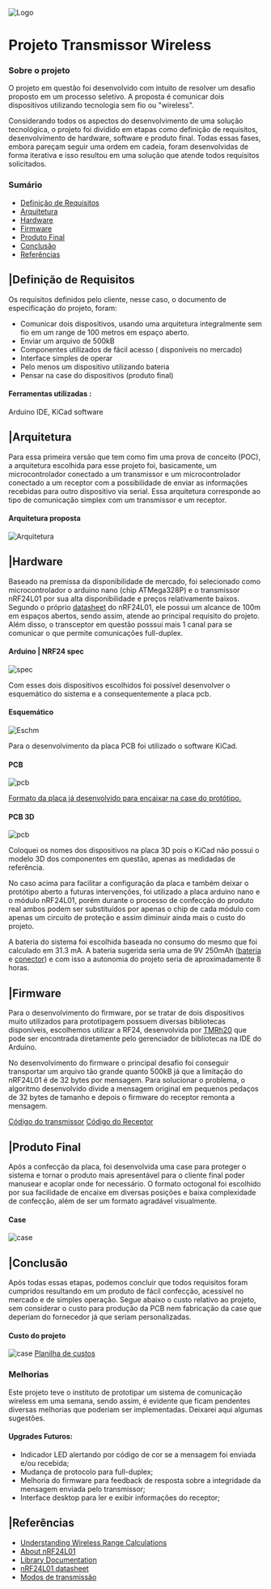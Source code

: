 
![Logo](https://github.com/Victor-MT/projeto-transmissor-wireless/blob/master/img/Logo.png)


# Projeto Transmissor Wireless

### Sobre o projeto

O projeto em questão foi desenvolvido  com intuito de resolver um desafio proposto em um processo seletivo. A proposta é comunicar dois dispositivos utilizando tecnologia sem fio ou "wireless".
 
Considerando todos os aspectos  do desenvolvimento de uma solução tecnológica, o projeto foi dividido em etapas como definição de requisitos, desenvolvimento de hardware, software e produto final. Todas essas fases, embora pareçam seguir uma ordem em cadeia, foram desenvolvidas de forma iterativa e isso resultou em uma solução que atende todos requisitos solicitados. 

### Sumário
- [Definição de Requisitos](https://github.com/Victor-MT/projeto-transmissor-wireless#defini%C3%A7%C3%A3o-de-requisitos)
- [Arquitetura](https://github.com/Victor-MT/projeto-transmissor-wireless#arquitetura)
- [Hardware](https://github.com/Victor-MT/projeto-transmissor-wireless#hardware)
- [Firmware](https://github.com/Victor-MT/projeto-transmissor-wireless#firmware)
- [Produto Final](https://github.com/Victor-MT/projeto-transmissor-wireless#produto-final)
- [Conclusão](https://github.com/Victor-MT/projeto-transmissor-wireless#conclus%C3%A3o)
- [Referências](https://github.com/Victor-MT/projeto-transmissor-wireless#refer%C3%AAncias)


## |Definição de Requisitos
Os requisitos definidos pelo cliente, nesse caso, o documento de especificação do projeto, foram: 
- Comunicar dois dispositivos, usando uma arquitetura integralmente sem fio em um range de 100 metros em espaço aberto. 
- Enviar um arquivo de 500kB 
- Componentes utilizados de fácil acesso ( disponíveis no mercado)
- Interface simples de operar 
- Pelo menos um dispositivo utilizando bateria
- Pensar na case do dispositivos (produto final) 

#### Ferramentas utilizadas :
Arduino IDE, KiCad software

## |Arquitetura
Para essa primeira versão que tem como fim uma prova de conceito (POC), a arquitetura escolhida para esse projeto foi, basicamente, um microcontrolador conectado a um transmissor e um microcontrolador conectado a um receptor com a possibilidade de enviar as informações recebidas para outro dispositivo via serial. Essa arquitetura corresponde ao tipo de comunicação simplex com um transmissor e um receptor.

#### Arquitetura proposta

![Arquitetura](https://github.com/Victor-MT/projeto-transmissor-wireless/blob/master/img/arquitetura.png)


## |Hardware
Baseado na premissa da disponibilidade de mercado, foi selecionado como microcontrolador o arduino nano (chip ATMega328P) e o transmissor nRF24L01 por sua alta disponibilidade e preços relativamente baixos. Segundo o próprio [datasheet](https://www.alldatasheet.com/datasheet-pdf/pdf/1243924/ETC1/NRF24L01.html) do nRF24L01, ele possui um alcance de 100m em espaços abertos, sendo assim, atende ao principal requisito do projeto. Além disso, o transceptor em questão posssui mais 1 canal para se comunicar o que permite comunicações full-duplex. 

#### Arduino | NRF24 spec
![spec](https://github.com/Victor-MT/projeto-transmissor-wireless/blob/master/img/spec.png)

Com esses dois dispositivos escolhidos foi possível desenvolver o esquemático do sistema e a consequentemente a placa pcb.

#### Esquemático
![Eschm](https://github.com/Victor-MT/projeto-transmissor-wireless/blob/master/img/circuit_esquematico.png)

Para o desenvolvimento da placa PCB foi utilizado o software KiCad.

#### PCB
![pcb](https://github.com/Victor-MT/projeto-transmissor-wireless/blob/master/img/PCB_circuit.png)

[Formato da placa já desenvolvido para encaixar na case do protótipo.](https://github.com/Victor-MT/projeto-transmissor-wireless#produto-final)

#### PCB 3D
![pcb](https://github.com/Victor-MT/projeto-transmissor-wireless/blob/master/img/pcb_3D.png)

Coloquei os nomes dos dispositivos na placa 3D pois o KiCad não possui o modelo 3D dos componentes em questão, apenas as medidadas de referência. 

No caso acima para facilitar a configuração da placa e também deixar o protótipo aberto a futuras intervenções, foi utilizado a placa arduino nano e o módulo nRF24L01, porém durante o processo de confecção do produto real ambos podem ser substituídos por apenas o chip de cada módulo com apenas um circuito de proteção e assim diminuir ainda mais o custo do projeto.

A bateria do sistema foi escolhida baseada no consumo do mesmo que foi calculado em 31.3 mA. A bateria sugerida seria uma de 9V 250mAh ([bateria](https://www.amazon.com.br/Bateria-Recarreg%C3%A1vel-Blister-Elgin-Baterias/dp/B0754DF568/ref=asc_df_B0754DF568/?tag=googleshopp00-20&linkCode=df0&hvadid=379726667452&hvpos=&hvnetw=g&hvrand=8347384447641540275&hvpone=&hvptwo=&hvqmt=&hvdev=c&hvdvcmdl=&hvlocint=&hvlocphy=9100812&hvtargid=pla-809701102940&psc=1) e [conector](https://produto.mercadolivre.com.br/MLB-2114848124-clip-para-bateria-9v-capa-de-proteco-arduino-esp-nodemcu-_JM#position=2&search_layout=grid&type=item&tracking_id=4435f918-5bed-4264-9335-1ed655bfa6df)) e com isso a autonomia do projeto seria de aproximadamente 8 horas. 

## |Firmware
Para o desenvolvimento do firmware, por se tratar de dois dispositivos muito utilizados para prototipagem possuem diversas bibliotecas disponíveis, escolhemos utilizar a RF24, desenvolvida por [TMRh20](https://github.com/tmrh20/RF24/) que pode ser encontrada diretamente pelo gerenciador de bibliotecas na IDE do Arduino. 

No desenvolvimento  do firmware o principal desafio foi conseguir transportar um arquivo tão grande quanto 500kB já que a limitação do nRF24L01 é de 32 bytes por mensagem. Para solucionar o problema, o algoritmo desenvolvido divide a mensagem original em pequenos pedaços de 32 bytes de tamanho e depois o firmware do receptor remonta a mensagem. 

[Código do transmissor](https://github.com/Victor-MT/projeto-transmissor-wireless/tree/master/src/firmware/transmistter)
[Código do Receptor](https://github.com/Victor-MT/projeto-transmissor-wireless/tree/master/src/firmware/receiver)
## |Produto Final
Após a confecção da placa, foi desenvolvida uma case para proteger o sistema e tornar o produto mais apresentável para o cliente final poder manusear e acoplar onde for necessário. O formato octogonal foi escolhido por sua facilidade de encaixe em diversas posições e baixa complexidade de confecção, além de ser um formato agradável visualmente. 

#### Case
![case](https://github.com/Victor-MT/projeto-transmissor-wireless/blob/master/img/case_img.png)

## |Conclusão
Após todas essas etapas, podemos concluir que todos requisitos foram cumpridos resultando em um produto de fácil confecção, acessível no mercado e de simples operação. Segue abaixo o custo relativo ao projeto, sem considerar o custo para produção da PCB nem fabricação da case que deperiam do fornecedor já que seriam personalizadas.

#### Custo do projeto
![case](https://github.com/Victor-MT/projeto-transmissor-wireless/blob/master/img/Custo%20do%20Produto.png)
[Planilha de custos](https://github.com/Victor-MT/projeto-transmissor-wireless/tree/master/src/product)

### Melhorias

Este projeto teve o instituto de prototipar um sistema de comunicação wireless em uma semana, sendo assim, é evidente que ficam pendentes diversas melhorias que poderiam ser implementadas. Deixarei aqui algumas sugestões.

#### Upgrades Futuros: 
- Indicador LED alertando por código de cor se a mensagem foi enviada e/ou recebida;
- Mudança de protocolo para full-duplex;
- Melhoria do firmware para feedback de resposta sobre a integridade da mensagem enviada pelo transmissor;
- Interface desktop para ler e exibir informações do receptor;
## |Referências

 - [Understanding Wireless Range Calculations](https://www.electronicdesign.com/technologies/communications/article/21796484/understanding-wireless-range-calculations)
 - [About nRF24L01](https://howtomechatronics.com/tutorials/arduino/arduino-wireless-communication-nrf24l01-tutorial/)
 - [Library Documentation](https://nrf24.github.io/RF24/)
 - [nRF24L01 datasheet](https://www.alldatasheet.com/datasheet-pdf/pdf/1243924/ETC1/NRF24L01.html)
 - [Modos de transmissão](https://www.canalti.com.br/redes-de-computadores/modos-de-transmissao-de-dados-simplex-half-duplex-full-duplex/)
